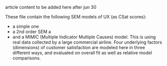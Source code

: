 article content to be added here after jun 30



These file contain the following SEM models of UX (as CSat scores):

- a simple one
- a 2nd order SEM a
- and a MIMIC (Multiple Indicator Multiple Causes) model.
This is using real data collected by a large commercial airline.
Four underlying factors (dimensions) of customer satisfaction are modeled here in three different ways, and evaluated on overall fit as well as relative model comparisons.
